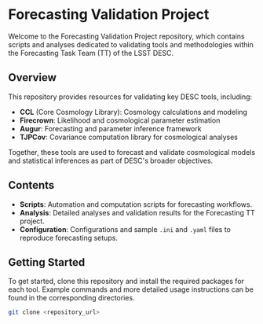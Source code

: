 # Forecasting Validation Project

Welcome to the Forecasting Validation Project repository, which contains scripts and analyses dedicated to validating tools and methodologies within the Forecasting Task Team (TT) of the LSST DESC.

## Overview

This repository provides resources for validating key DESC tools, including:
- **CCL** (Core Cosmology Library): Cosmology calculations and modeling
- **Firecrown**: Likelihood and cosmological parameter estimation
- **Augur**: Forecasting and parameter inference framework
- **TJPCov**: Covariance computation library for cosmological analyses

Together, these tools are used to forecast and validate cosmological models and statistical inferences as part of DESC's broader objectives. 

## Contents

- **Scripts**: Automation and computation scripts for forecasting workflows.
- **Analysis**: Detailed analyses and validation results for the Forecasting TT project.
- **Configuration**: Configurations and sample `.ini` and `.yaml` files to reproduce forecasting setups.

## Getting Started

To get started, clone this repository and install the required packages for each tool. Example commands and more detailed usage instructions can be found in the corresponding directories.

```bash
git clone <repository_url>
